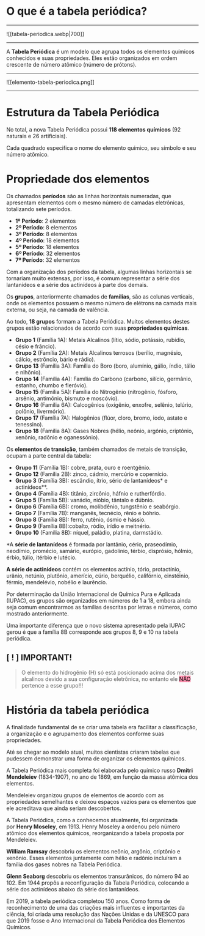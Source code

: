 # O que é a tabela periódica?
---

![[tabela-periodica.webp|700]]


---

A **Tabela Periódica** é um modelo que agrupa todos os elementos químicos conhecidos e suas propriedades. Eles estão organizados em ordem crescente de número atômico (número de prótons).

---

![[elemento-tabela-periodica.png]]

---

# Estrutura da Tabela Periódica

No total, a nova Tabela Periódica possui **118 elementos químicos** (92 naturais e 26 artificiais).

Cada quadrado especifica o nome do elemento químico, seu símbolo e seu número atômico.


# Propriedade dos elementos

Os chamados **períodos** são as linhas horizontais numeradas, que apresentam elementos com o mesmo número de camadas eletrônicas, totalizando sete períodos.

- **1º Período**: 2 elementos
- **2º Período**: 8 elementos
- **3º Período**: 8 elementos
- **4º Período**: 18 elementos
- **5º Período**: 18 elementos
- **6º Período**: 32 elementos
- **7º Período**: 32 elementos

Com a organização dos períodos da tabela, algumas linhas horizontais se tornariam muito extensas, por isso, é comum representar a série dos lantanídeos e a série dos actinídeos à parte dos demais.

Os **grupos**, anteriormente chamados de **famílias**, são as colunas verticais, onde os elementos possuem o mesmo número de elétrons na camada mais externa, ou seja, na camada de valência.

Ao todo, **18 grupos** formam a Tabela Periódica. Muitos elementos destes grupos estão relacionados de acordo com suas **propriedades químicas**.

- **Grupo 1** (Família 1A): Metais Alcalinos (lítio, sódio, potássio, rubídio, césio e frâncio).
- **Grupo 2** (Família 2A): Metais Alcalinos terrosos (berílio, magnésio, cálcio, estrôncio, bário e rádio).
- **Grupo 13** (Família 3A): Família do Boro (boro, alumínio, gálio, índio, tálio e nihônio).
- **Grupo 14** (Família 4A): Família do Carbono (carbono, silício, germânio, estanho, chumbo e fleróvio).
- **Grupo 15** (Família 5A): Família do Nitrogênio (nitrogênio, fósforo, arsênio, antimônio, bismuto e moscóvio).
- **Grupo 16** (Família 6A): Calcogênios (oxigênio, enxofre, selênio, telúrio, polônio, livermório).
- **Grupo 17** (Família 7A): Halogênios (flúor, cloro, bromo, iodo, astato e tenessino).
- **Grupo 18** (Família 8A): Gases Nobres (hélio, neônio, argônio, criptônio, xenônio, radônio e oganessônio).

Os **elementos de transição**, também chamados de metais de transição, ocupam a parte central da tabela:

- **Grupo 11** (Família 1B): cobre, prata, ouro e roentgênio.
- **Grupo 12** (Família 2B): zinco, cádmio, mercúrio e copernício.
- **Grupo 3** (Família 3B): escândio, ítrio, sério de lantanídeos* e actinídeos**.
- **Grupo 4** (Família 4B): titânio, zircônio, háfnio e rutherfórdio.
- **Grupo 5** (Família 5B): vanádio, nióbio, tântalo e dúbnio.
- **Grupo 6** (Família 6B): cromo, molibdênio, tungstênio e seabórgio.
- **Grupo 7** (Família 7B): manganês, tecnécio, rênio e bóhrio.
- **Grupo 8** (Família 8B): ferro, rutênio, ósmio e hássio.
- **Grupo 9** (Família 8B):cobalto, ródio, irídio e meitnério.
- **Grupo 10** (Família 8B): níquel, paládio, platina, darmstádio.

*A **série de lantanídeos** é formada por lantânio, cério, praseodímio, neodímio, promécio, samário, európio, gadolínio, térbio, disprósio, hólmio, érbio, túlio, itérbio e lutécio.

**A série de actinídeos** contém os elementos actínio, tório, protactínio, urânio, netúnio, plutônio, amerício, cúrio, berquélio, califórnio, einstéinio, férmio, mendelévio, nobélio e laurêncio.

Por determinação da União Internacional de Química Pura e Aplicada (IUPAC), os grupos são organizados em números de 1 a 18, embora ainda seja comum encontrarmos as famílias descritas por letras e números, como mostrado anteriormente.

Uma importante diferença que o novo sistema apresentado pela IUPAC gerou é que a família 8B corresponde aos grupos 8, 9 e 10 na tabela periódica.

## [ ! ] IMPORTANT!
> O elemento do hidrogênio (H) só está posicionado acima dos metais alcalinos devido a sua configuração eletrônica, no entanto ele <mark style="background: #FF5582A6;">NÃO</mark> pertence a esse grupo!!!


# História da tabela periódica

A finalidade fundamental de se criar uma tabela era facilitar a classificação, a organização e o agrupamento dos elementos conforme suas propriedades.

Até se chegar ao modelo atual, muitos cientistas criaram tabelas que pudessem demonstrar uma forma de organizar os elementos químicos.

A Tabela Periódica mais completa foi elaborada pelo químico russo **Dmitri Mendeleiev** (1834-1907), no ano de 1869, em função da massa atômica dos elementos.

Mendeleiev organizou grupos de elementos de acordo com as propriedades semelhantes e deixou espaços vazios para os elementos que ele acreditava que ainda seriam descobertos.

A Tabela Periódica, como a conhecemos atualmente, foi organizada por **Henry Moseley**, em 1913. Henry Moseley a ordenou pelo número atômico dos elementos químicos, reorganizando a tabela proposta por Mendeleiev.

**William Ramsay** descobriu os elementos neônio, argônio, criptônio e xenônio. Esses elementos juntamente com hélio e radônio incluíram a família dos gases nobres na Tabela Periódica.

**Glenn Seaborg** descobriu os elementos transurânicos, do número 94 ao 102. Em 1944 propôs a reconfiguração da Tabela Periódica, colocando a série dos actinídeos abaixo da série dos lantanídeos.

Em 2019, a tabela periódica completou 150 anos. Como forma de reconhecimento de uma das criações mais influentes e importantes da ciência, foi criada uma resolução das Nações Unidas e da UNESCO para que 2019 fosse o Ano Internacional da Tabela Periódica dos Elementos Químicos.